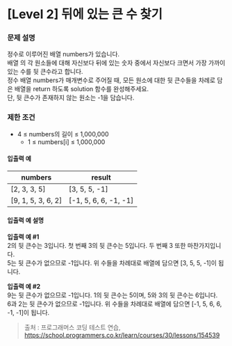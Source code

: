 # [Level 2] 뒤에 있는 큰 수 찾기

### 문제 설명
정수로 이루어진 배열 numbers가 있습니다.  
배열 의 각 원소들에 대해 자신보다 뒤에 있는 숫자 중에서 자신보다 크면서 가장 가까이 있는 수를 뒷 큰수라고 합니다.  
정수 배열 numbers가 매개변수로 주어질 때, 모든 원소에 대한 뒷 큰수들을 차례로 담은 배열을 return 하도록 solution 함수를 완성해주세요.  
단, 뒷 큰수가 존재하지 않는 원소는 -1을 담습니다.

### 제한 조건
- 4 ≤ numbers의 길이 ≤ 1,000,000
   - 1 ≤ numbers[i] ≤ 1,000,000

#### 입출력 예
|numbers|result|
|---|---|
|[2, 3, 3, 5]|[3, 5, 5, -1]|
|[9, 1, 5, 3, 6, 2]|[-1, 5, 6, 6, -1, -1]|

#### 입출력 예 설명

**입출력 예 #1**  
2의 뒷 큰수는 3입니다. 첫 번째 3의 뒷 큰수는 5입니다. 두 번째 3 또한 마찬가지입니다.  
5는 뒷 큰수가 없으므로 -1입니다. 위 수들을 차례대로 배열에 담으면 [3, 5, 5, -1]이 됩니다.

**입출력 예 #2**  
9는 뒷 큰수가 없으므로 -1입니다. 1의 뒷 큰수는 5이며, 5와 3의 뒷 큰수는 6입니다.  
6과 2는 뒷 큰수가 없으므로 -1입니다. 위 수들을 차례대로 배열에 담으면 [-1, 5, 6, 6, -1, -1]이 됩니다.

>출처 : 프로그래머스 코딩 테스트 연습, https://school.programmers.co.kr/learn/courses/30/lessons/154539
